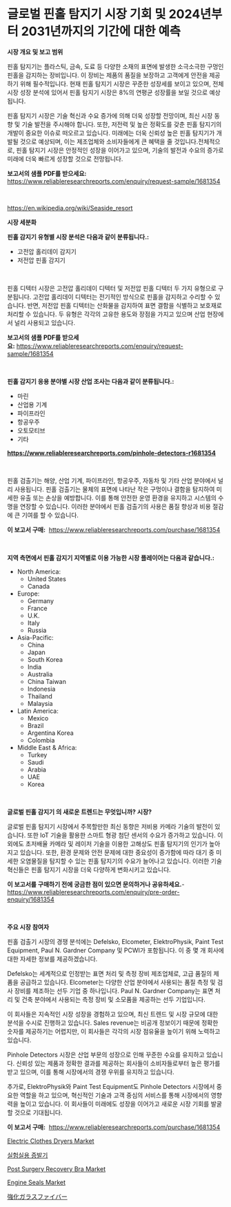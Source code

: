 <p><h1>글로벌 핀홀 탐지기 시장 기회 및 2024년부터 2031년까지의 기간에 대한 예측</h1></p><p><strong>시장 개요 및 보고 범위</strong></p>
<p><p>핀홀 탐지기는 플라스틱, 금속, 도료 등 다양한 소재의 표면에 발생한 소극소극한 구멍인 핀홀을 감지하는 장비입니다. 이 장비는 제품의 품질을 보장하고 고객에게 안전을 제공하기 위해 필수적입니다. 현재 핀홀 탐지기 시장은 꾸준한 성장세를 보이고 있으며, 전체시장 성장 분석에 있어서 핀홀 탐지기 시장은 8%의 연평균 성장률을 보일 것으로 예상됩니다.</p><p>핀홀 탐지기 시장은 기술 혁신과 수요 증가에 의해 더욱 성장할 전망이며, 최신 시장 동향 및 기술 발전을 주시해야 합니다. 또한, 저전력 및 높은 정확도를 갖춘 핀홀 탐지기의 개발이 중요한 이슈로 떠오르고 있습니다. 미래에는 더욱 신뢰성 높은 핀홀 탐지기가 개발될 것으로 예상되며, 이는 제조업체와 소비자들에게 큰 혜택을 줄 것입니다.전체적으로, 핀홀 탐지기 시장은 안정적인 성장을 이어가고 있으며, 기술의 발전과 수요의 증가로 미래에 더욱 빠르게 성장할 것으로 전망됩니다.</p></p>
<p><strong>보고서의 샘플 PDF를 받으세요:</strong> <a href="https://www.reliableresearchreports.com/enquiry/request-sample/1681354">https://www.reliableresearchreports.com/enquiry/request-sample/1681354</a></p>
<p>&nbsp;</p>
<p><a href="https://en.wikipedia.org/wiki/Seaside_resort">https://en.wikipedia.org/wiki/Seaside_resort</a></p>
<p><strong>시장 세분화</strong></p>
<p><strong>핀홀 감지기 유형별 시장 분석은 다음과 같이 분류됩니다.:</strong></p>
<p><ul><li>고전압 홀리데이 감지기</li><li>저전압 핀홀 감지기</li></ul></p>
<p>&nbsp;</p>
<p><p>핀홀 디텍터 시장은 고전압 홀리데이 디텍터 및 저전압 핀홀 디텍터 두 가지 유형으로 구분됩니다. 고전압 홀리데이 디텍터는 전기적인 방식으로 핀홀을 감지하고 수리할 수 있습니다. 반면, 저전압 핀홀 디텍터는 산화물을 감지하여 표면 결함을 식별하고 보호재로 처리할 수 있습니다. 두 유형은 각각의 고유한 용도와 장점을 가지고 있으며 산업 현장에서 널리 사용되고 있습니다.</p></p>
<p><strong>보고서의 샘플 PDF를 받으세요:</strong>&nbsp;<a href="https://www.reliableresearchreports.com/enquiry/request-sample/1681354">https://www.reliableresearchreports.com/enquiry/request-sample/1681354</a></p>
<p>&nbsp;</p>
<p><strong> 핀홀 감지기 응용 분야별 시장 산업 조사는 다음과 같이 분류됩니다.:</strong></p>
<p><ul><li>마린</li><li>산업용 기계</li><li>파이프라인</li><li>항공우주</li><li>오토모티브</li><li>기타</li></ul></p>
<p><strong><a href="https://www.reliableresearchreports.com/pinhole-detectors-r1681354">https://www.reliableresearchreports.com/pinhole-detectors-r1681354</a></strong></p>
<p>&nbsp;</p>
<p><p>핀홀 검출기는 해양, 산업 기계, 파이프라인, 항공우주, 자동차 및 기타 산업 분야에서 널리 사용됩니다. 핀홀 검출기는 물체의 표면에 나타난 작은 구멍이나 결함을 탐지하여 미세한 유출 또는 손상을 예방합니다. 이를 통해 안전한 운영 환경을 유지하고 시스템의 수명을 연장할 수 있습니다. 이러한 분야에서 핀홀 검출기의 사용은 품질 향상과 비용 절감에 큰 기여를 할 수 있습니다.</p></p>
<p><strong>이 보고서 구매:</strong>&nbsp; <a href="https://www.reliableresearchreports.com/purchase/1681354">https://www.reliableresearchreports.com/purchase/1681354</a></p>
<p>&nbsp;</p>
<p><strong>지역 측면에서 핀홀 감지기 지역별로 이용 가능한 시장 플레이어는 다음과 같습니다.:</strong></p>
<p><ul>
    <li>
        North America:
        <ul>
            <li>United States</li>
            <li>Canada</li>
        </ul>
    </li>
    <li>
        Europe:
        <ul>
            <li>Germany</li>
            <li>France</li>
            <li>U.K.</li>
            <li>Italy</li>
            <li>Russia</li>
        </ul>
    </li>
    <li>
        Asia-Pacific:
        <ul>
            <li>China</li>
            <li>Japan</li>
            <li>South Korea</li>
            <li>India</li>
            <li>Australia</li>
            <li>China Taiwan</li>
            <li>Indonesia</li>
            <li>Thailand</li>
            <li>Malaysia</li>
        </ul>
    </li>
    <li>
        Latin America:
        <ul>
            <li>Mexico</li>
            <li>Brazil</li>
            <li>Argentina Korea</li>
            <li>Colombia</li>
        </ul>
    </li>
    <li>
        Middle East & Africa:
        <ul>
            <li>Turkey</li>
            <li>Saudi</li>
            <li>Arabia</li>
            <li>UAE</li>
            <li>Korea</li>
        </ul>
    </li>
    </ul></p>
<p>&nbsp;</p>
<p><strong>글로벌 핀홀 감지기 의 새로운 트렌드는 무엇입니까? 시장?</strong></p>
<p><p>글로벌 핀홀 탐지기 시장에서 주목할만한 최신 동향은 저비용 카메라 기술의 발전이 있습니다. 또한 IoT 기술을 활용한 스마트 형광 첨단 센서의 수요가 증가하고 있습니다. 이 외에도 초저배율 카메라 및 레이저 기술을 이용한 고해상도 핀홀 탐지기의 인기가 높아지고 있습니다. 또한, 환경 문제와 안전 문제에 대한 중요성이 증가함에 따라 대기 중 미세한 오염물질을 탐지할 수 있는 핀홀 탐지기의 수요가 늘어나고 있습니다. 이러한 기술 혁신들은 핀홀 탐지기 시장을 더욱 다양하게 변화시키고 있습니다.</p></p>
<p><strong>이 보고서를 구매하기 전에 궁금한 점이 있으면 문의하거나 공유하세요.</strong>- <a href="https://www.reliableresearchreports.com/enquiry/pre-order-enquiry/1681354">https://www.reliableresearchreports.com/enquiry/pre-order-enquiry/1681354</a></p>
<p>&nbsp;</p>
<p><strong>주요 시장 참여자</strong></p>
<p><p>핀홀 검출기 시장의 경쟁 분석에는 Defelsko, Elcometer, ElektroPhysik, Paint Test Equipment, Paul N. Gardner Company 및 PCWI가 포함됩니다. 이 중 몇 개 회사에 대한 자세한 정보를 제공하겠습니다.</p><p>Defelsko는 세계적으로 인정받는 표면 처리 및 측정 장비 제조업체로, 고급 품질의 제품을 공급하고 있습니다. Elcometer는 다양한 산업 분야에서 사용되는 품질 측정 및 검사 장비를 제조하는 선두 기업 중 하나입니다. Paul N. Gardner Company는 표면 처리 및 건축 분야에서 사용되는 측정 장비 및 소모품을 제공하는 선두 기업입니다.</p><p>이 회사들은 지속적인 시장 성장을 경험하고 있으며, 최신 트렌드 및 시장 규모에 대한 분석을 수시로 진행하고 있습니다. Sales revenue는 비공개 정보이기 때문에 정확한 숫자를 제공하기는 어렵지만, 이 회사들은 각각의 시장 점유율을 높이기 위해 노력하고 있습니다.</p><p>Pinhole Detectors 시장은 산업 부문의 성장으로 인해 꾸준한 수요를 유지하고 있습니다. 신뢰성 있는 제품과 정확한 결과를 제공하는 회사들이 소비자들로부터 높은 평가를 받고 있으며, 이를 통해 시장에서의 경쟁 우위를 유지하고 있습니다.</p><p>추가로, ElektroPhysik와 Paint Test Equipment도 Pinhole Detectors 시장에서 중요한 역할을 하고 있으며, 혁신적인 기술과 고객 중심의 서비스를 통해 시장에서의 영향력을 높이고 있습니다. 이 회사들이 미래에도 성장을 이어가고 새로운 시장 기회를 발굴할 것으로 기대됩니다.</p></p>
<p><strong>이 보고서 구매:</strong>&nbsp;&nbsp;<a href="https://www.reliableresearchreports.com/purchase/1681354">https://www.reliableresearchreports.com/purchase/1681354</a></p>
<p><p><a href="https://issuu.com/reportprime-2/docs/electric-clothes-dryers-market-size-2030.pptx">Electric Clothes Dryers Market</a></p><p><a href="https://github.com/vss5505pa7z1p/Market-Research-Report-List-2/blob/main/9362513149301.md">실험실용 증발기</a></p><p><a href="https://github.com/goodweq44/Market-Research-Report-List-1/blob/main/post-surgery-recovery-bra-market.md">Post Surgery Recovery Bra Market</a></p><p><a href="https://issuu.com/reportprime-2/docs/engine-seals-market-size-2030.pptx">Engine Seals Market</a></p><p><a href="https://github.com/dandier2003/Market-Research-Report-List-2/blob/main/5291640141451.md">強化ガラスファイバー</a></p></p>